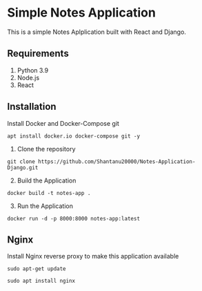 # Simple Notes Application
This is a simple Notes Aplplication built with React and Django.

## Requirements
1. Python 3.9
2. Node.js
3. React

## Installation

Install Docker and Docker-Compose git
```
apt install docker.io docker-compose git -y
```
1. Clone the repository
```
git clone https://github.com/Shantanu20000/Notes-Application-Django.git

```

2. Build the Application
```
docker build -t notes-app .
```

3. Run the Application
```
docker run -d -p 8000:8000 notes-app:latest
```

## Nginx

Install Nginx reverse proxy to make this application available

`sudo apt-get update`

`sudo apt install nginx`
